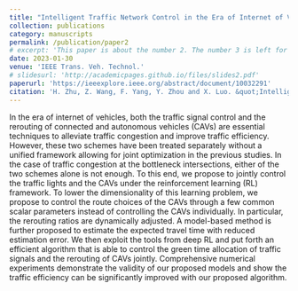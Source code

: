 ```yaml
---
title: "Intelligent Traffic Network Control in the Era of Internet of Vehicles"
collection: publications
category: manuscripts
permalink: /publication/paper2
# excerpt: 'This paper is about the number 2. The number 3 is left for future work.'
date: 2023-01-30
venue: 'IEEE Trans. Veh. Technol.'
# slidesurl: 'http://academicpages.github.io/files/slides2.pdf'
paperurl: 'https://ieeexplore.ieee.org/abstract/document/10032291'
citation: 'H. Zhu, Z. Wang, F. Yang, Y. Zhou and X. Luo. &quot;Intelligent Traffic Network Control in the Era of Internet of Vehicles&quot; <i>IEEE Trans. Veh. Technol.</i>. vol. 70, no. 10, pp. 9787-9802, Oct. 2021.'
---
```


In the era of internet of vehicles, both the traffic signal control and the rerouting of connected and autonomous vehicles (CAVs) are essential techniques to alleviate traffic congestion and improve traffic efficiency. However, these two schemes have been treated separately without a unified framework allowing for joint optimization in the previous studies. In the case of traffic congestion at the bottleneck intersections, either of the two schemes alone is not enough. To this end, we propose to jointly control the traffic lights and the CAVs under the reinforcement learning (RL) framework. To lower the dimensionality of this learning problem, we propose to control the route choices of the CAVs through a few common scalar parameters instead of controlling the CAVs individually. In particular, the rerouting ratios are dynamically adjusted. A model-based method is further proposed to estimate the expected travel time with reduced estimation error. We then exploit the tools from deep RL and put forth an efficient algorithm that is able to control the green time allocation of traffic signals and the rerouting of CAVs jointly. Comprehensive numerical experiments demonstrate the validity of our proposed models and show the traffic efficiency can be significantly improved with our proposed algorithm.